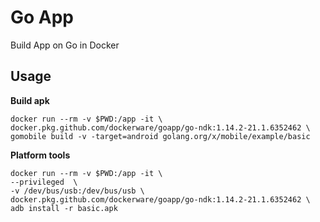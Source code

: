 # Go App

Build App on Go in Docker

## Usage

**Build apk**

```shell script
docker run --rm -v $PWD:/app -it \
docker.pkg.github.com/dockerware/goapp/go-ndk:1.14.2-21.1.6352462 \
gomobile build -v -target=android golang.org/x/mobile/example/basic
```

**Platform tools**

```shell script
docker run --rm -v $PWD:/app -it \
--privileged  \
-v /dev/bus/usb:/dev/bus/usb \
docker.pkg.github.com/dockerware/goapp/go-ndk:1.14.2-21.1.6352462 \
adb install -r basic.apk
```
